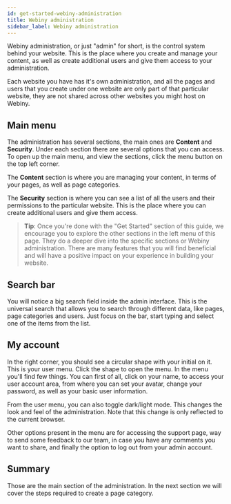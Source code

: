 ```yaml
---
id: get-started-webiny-administration
title: Webiny administration
sidebar_label: Webiny administration
---
```


Webiny administration, or just "admin" for short, is the control system behind your website. This is the place where you create and manage your content, as well as create additional users and give them access to your administration.

Each website you have has it's own administration, and all the pages and users that you create under one website are only part of that particular website, they are not shared across other websites you might host on Webiny.

## Main menu

The administration has several sections, the main ones are **Content** and **Security**. Under each section there are several options that you can access. To open up the main menu, and view the
sections, click the menu button on the top left corner.

The **Content** section is where you are managing your content, in terms of your pages, as well as page categories.

The **Security** section is where you can see a list of all the users and their permissions to the particular website. This is the place where you can create additional users and give them access.

> **Tip**: Once you're done with the "Get Started" section of this guide, we encourage you to explore the other sections in the left menu of this page. They do a deeper dive into the specific sections or Webiny administration. There are many features that you will find beneficial and will have a positive impact on your experience in building your website.

## Search bar

You will notice a big search field inside the admin interface. This is the universal search that allows you to search through different data, like pages, page categories and users. Just focus on the bar, start typing and select one of the items from the list.

## My account

In the right corner, you should see a circular shape with your initial on it. This is your user menu. Click the shape to open the menu. In the menu you'll find few things. You can first of all, click on your name, to access your user account area, from where you can set your avatar, change your password, as well as your basic user information.

From the user menu, you can also toggle dark/light mode. This changes the look and feel of the administration. Note that this change is only reflected to the current browser.

Other options present in the menu are for accessing the support page, way to send some feedback to our team, in case you have any comments you want to share, and finally the option to log out from your admin account.

## Summary

Those are the main section of the administration. In the next section we will cover the steps required to create a page category.
